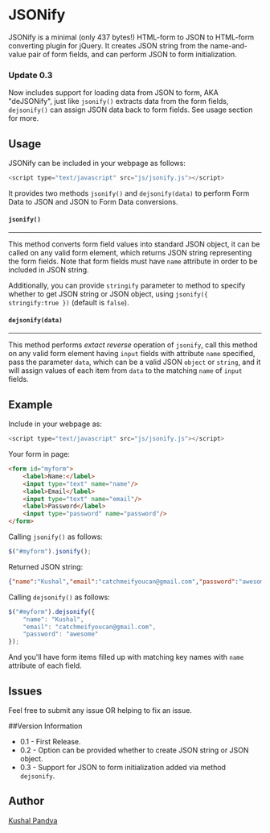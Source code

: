 # JSONify

JSONify is a minimal (only 437 bytes!) HTML-form to JSON to HTML-form converting plugin for jQuery. It creates JSON string from the name-and-value pair of form fields, and can perform JSON to form initialization.

### Update 0.3

Now includes support for loading data from JSON to form, AKA "deJSONify", just like `jsonify()` extracts data from the form fields, `dejsonify()` can assign JSON data back to form fields. See usage section for more.

## Usage

JSONify can be included in your webpage as follows:
```javascript
<script type="text/javascript" src="js/jsonify.js"></script>
```
It provides two methods `jsonify()` and `dejsonify(data)` to perform Form Data to JSON and JSON to Form Data conversions.

#### `jsonify()`
---

This method converts form field values into standard JSON object, it can be called on any valid form element, which returns JSON string representing the form fields. Note that form fields must have `name` attribute in order to be included in JSON string.

Additionally, you can provide `stringify` parameter to method to specify whether to get JSON string or JSON object, using `jsonify({ stringify:true })` (default is `false`).

#### `dejsonify(data)`
---

This method performs _extact reverse_ operation of `jsonify`, call this method on any valid form element having `input` fields with attribute `name` specified, pass the parameter `data`, which can be a valid JSON `object` or `string`, and it will assign values of each item from `data` to the matching `name` of `input` fields.

## Example

Include in your webpage as:
```javascript
<script type="text/javascript" src="js/jsonify.js"></script>
```

Your form in page:
```html
<form id="myform">
	<label>Name:</label>
	<input type="text" name="name"/>
	<label>Email</label>
	<input type="text" name="email"/>
	<label>Password</label>
	<input type="password" name="password"/>
</form>
```

Calling `jsonify()` as follows:
```javascript
$("#myform").jsonify();
```

Returned JSON string:
```json
{"name":"Kushal","email":"catchmeifyoucan@gmail.com","password":"awesome"}
```

Calling `dejsonify()` as follows:
```javascript
$("#myform").dejsonify({
	"name": "Kushal",
	"email": "catchmeifyoucan@gmail.com",
	"password": "awesome"
});
```

And you'll have form items filled up with matching key names with `name` attribute of each field.

## Issues

Feel free to submit any issue OR helping to fix an issue.

##Version Information
* 0.1 - First Release.
* 0.2 - Option can be provided whether to create JSON string or JSON object.
* 0.3 - Support for JSON to form initialization added via method `dejsonify`.


## Author

[Kushal Pandya](https://github.com/kushalpandya)